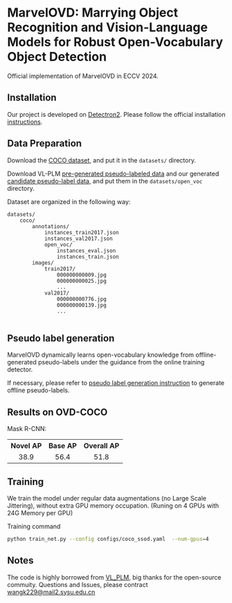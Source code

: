 # MarvelOVD: Marrying Object Recognition and Vision-Language Models for Robust Open-Vocabulary Object Detection
Official implementation of MarvelOVD in ECCV 2024.

## Installation

Our project is developed on [Detectron2](https://github.com/facebookresearch/detectron2).
Please follow the official installation [instructions](https://github.com/facebookresearch/detectron2/blob/main/INSTALL.md).


## Data Preparation

Download the [COCO dataset](https://cocodataset.org/#home), and put it in the `datasets/` directory.

Download VL-PLM [pre-generated pseudo-labeled data](https://drive.google.com/drive/folders/1hv9YZF0mGUQVCmDgEzGxYi9FtqIukNBd?usp=drive_link) and our generated [candidate pseudo-label data](https://drive.google.com/file/d/1s5GsYu4v1sk6Y-9CncORhsf_e-bzsEjq/view?usp=sharing), and put them in the `datasets/open_voc` directory.

Dataset are organized in the following way:
```bazaar
datasets/
    coco/
        annotations/
            instances_train2017.json
            instances_val2017.json
            open_voc/
                instances_eval.json
                instances_train.json
        images/
            train2017/
                000000000009.jpg
                000000000025.jpg
                ...
            val2017/
                000000000776.jpg
                000000000139.jpg
                ...
        
```

## Pseudo label generation

MarvelOVD dynamically learns open-vocabulary knowledge from offline-generated pseudo-labels under the guidance from the online training detector.

If necessary, please refer to [pseudo label generation instruction](https://github.com/wkfdb/MarvelOVD/blob/main/PL_GENERATION.md) to generate offline pseudo-labels.

## Results on OVD-COCO
Mask R-CNN:
<table><tbody>
<!-- START TABLE -->
<!-- TABLE HEADER -->

<th valign="bottom">Novel AP</th>
<th valign="bottom">Base AP</th>
<th valign="bottom">Overall AP</th>
<!-- TABLE BODY -->
<!-- ROW: with LSJ -->
 <tr>
<td align="center">38.9</td>
<td align="center">56.4</td>
<td align="center">51.8</td>
</tr>

</tbody></table>

## Training
We train the model under regular data augmentations (no Large Scale Jittering), without extra GPU memory occupation. (Runing on 4 GPUs with 24G Memory per GPU)

Training command
```bash 
python train_net.py --config configs/coco_ssod.yaml  --num-gpus=4
```


## Notes
The code is highly borrowed from [VL_PLM](https://github.com/xiaofeng94/VL-PLM), big thanks for the open-source commuity.
Questions and Issues, please contract wangk229@mail2.sysu.edu.cn
